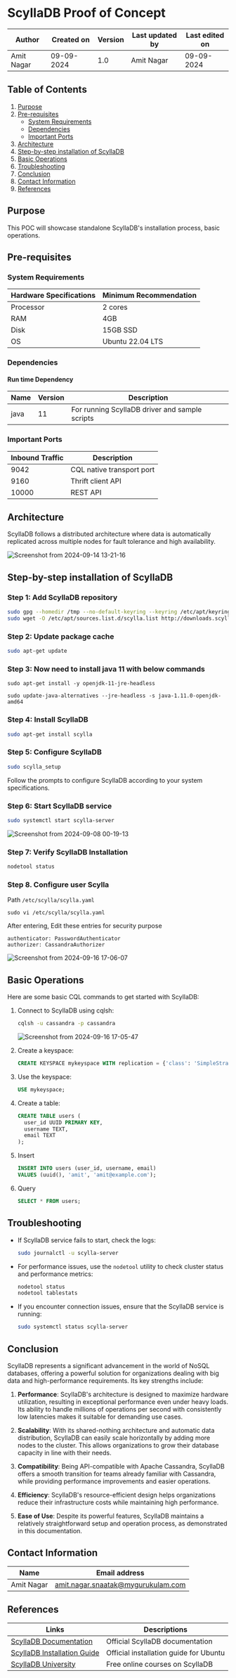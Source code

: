 # ScyllaDB Proof of Concept

| Author | Created on | Version | Last updated by | Last edited on |
|--------|------------|---------|----------------|----------------|
| Amit Nagar | 09-09-2024 | 1.0 | Amit Nagar | 09-09-2024 |

## Table of Contents

1. [Purpose](#purpose)
2. [Pre-requisites](#pre-requisites)
   - [System Requirements](#system-requirements)
   - [Dependencies](#dependencies)
   - [Important Ports](#important-ports)
3. [Architecture](#architecture)
4. [Step-by-step installation of ScyllaDB](#step-by-step-installation-of-scylladb)
5. [Basic Operations](#basic-operations)
6. [Troubleshooting](#troubleshooting)
7. [Conclusion](#conclusion)
9. [Contact Information](#contact-information)
10. [References](#references)
    

## Purpose

 This POC will showcase standalone ScyllaDB's installation process, basic operations.

## Pre-requisites

### System Requirements

| Hardware Specifications | Minimum Recommendation |
|-------------------------|------------------------|
| Processor               | 2 cores                |
| RAM                     | 4GB                    |
| Disk                    | 15GB SSD               |
| OS                      | Ubuntu 22.04 LTS       |

### Dependencies

#### Run time Dependency

| Name    | Version | Description                                    |
|---------|---------|------------------------------------------------|
| java    | 11      | For running ScyllaDB driver and sample scripts |

### Important Ports

| Inbound Traffic | Description                    |
|-----------------|--------------------------------|
| 9042            | CQL native transport port      |
| 9160            | Thrift client API              |
| 10000           | REST API                       |

## Architecture

ScyllaDB follows a distributed architecture where data is automatically replicated across multiple nodes for fault tolerance and high availability.

![Screenshot from 2024-09-14 13-21-16](https://github.com/user-attachments/assets/421ee5b6-8266-41ba-8721-675433c23e31)



## Step-by-step installation of ScyllaDB

### Step 1: Add ScyllaDB repository

```bash
sudo gpg --homedir /tmp --no-default-keyring --keyring /etc/apt/keyrings/scylladb.gpg --keyserver hkp://keyserver.ubuntu.com:80 --recv-keys 491c93b9de7496a7
sudo wget -O /etc/apt/sources.list.d/scylla.list http://downloads.scylladb.com/deb/debian/scylla-6.1.list
```

### Step 2: Update package cache

```bash
sudo apt-get update
```

### Step 3:  Now need to install java 11 with below commands
   
```
sudo apt-get install -y openjdk-11-jre-headless
```
```
sudo update-java-alternatives --jre-headless -s java-1.11.0-openjdk-amd64
```

### Step 4: Install ScyllaDB

```bash
sudo apt-get install scylla
```

### Step 5: Configure ScyllaDB

```bash
sudo scylla_setup
```

Follow the prompts to configure ScyllaDB according to your system specifications.

### Step 6: Start ScyllaDB service

```bash
sudo systemctl start scylla-server
```
![Screenshot from 2024-09-08 00-19-13](https://github.com/user-attachments/assets/6cd720b3-7429-42eb-b438-4ba814f4c168)


### Step 7: Verify ScyllaDB Installation

```bash
nodetool status
```
### Step 8. Configure user Scylla 
Path ` /etc/scylla/scylla.yaml `
```
sudo vi /etc/scylla/scylla.yaml
```
After entering, Edit these entries for security purpose
```
authenticator: PasswordAuthenticator
authorizer: CassandraAuthorizer
```
![Screenshot from 2024-09-16 17-06-07](https://github.com/user-attachments/assets/d5cef51d-2122-427d-8d32-2203cbef1737)



## Basic Operations

Here are some basic CQL commands to get started with ScyllaDB:

1. Connect to ScyllaDB using cqlsh:
   ```bash
   cqlsh -u cassandra -p cassandra
   ```
   ![Screenshot from 2024-09-16 17-05-47](https://github.com/user-attachments/assets/64ac27a9-806a-4d4a-b1ae-df4b7938aeae)



2. Create a keyspace:
   ```sql
   CREATE KEYSPACE mykeyspace WITH replication = {'class': 'SimpleStrategy', 'replication_factor': 1};
   ```

3. Use the keyspace:
   ```sql
   USE mykeyspace;
   ```

4. Create a table:
   ```sql
   CREATE TABLE users (
     user_id UUID PRIMARY KEY,
     username TEXT,
     email TEXT
   );
   ```

5. Insert 
   ```sql
   INSERT INTO users (user_id, username, email) 
   VALUES (uuid(), 'amit', 'amit@example.com');
   ```

6. Query 
   ```sql
   SELECT * FROM users;
   ```

## Troubleshooting

- If ScyllaDB service fails to start, check the logs:
  ```bash
  sudo journalctl -u scylla-server
  ```

- For performance issues, use the `nodetool` utility to check cluster status and performance metrics:
  ```bash
  nodetool status
  nodetool tablestats
  ```

- If you encounter connection issues, ensure that the ScyllaDB service is running:
  ```bash
  sudo systemctl status scylla-server
  ```

## Conclusion

ScyllaDB represents a significant advancement in the world of NoSQL databases, offering a powerful solution for organizations dealing with big data and high-performance requirements. Its key strengths include:

1. **Performance**: ScyllaDB's architecture is designed to maximize hardware utilization, resulting in exceptional performance even under heavy loads. Its ability to handle millions of operations per second with consistently low latencies makes it suitable for demanding use cases.

2. **Scalability**: With its shared-nothing architecture and automatic data distribution, ScyllaDB can easily scale horizontally by adding more nodes to the cluster. This allows organizations to grow their database capacity in line with their needs.

3. **Compatibility**: Being API-compatible with Apache Cassandra, ScyllaDB offers a smooth transition for teams already familiar with Cassandra, while providing performance improvements and easier operations.

4. **Efficiency**: ScyllaDB's resource-efficient design helps organizations reduce their infrastructure costs while maintaining high performance.

5. **Ease of Use**: Despite its powerful features, ScyllaDB maintains a relatively straightforward setup and operation process, as demonstrated in this documentation.

## Contact Information

| Name       | Email address     |
|------------|-------------------|
| Amit Nagar | amit.nagar.snaatak@mygurukulam.com |

## References

| Links                                                | Descriptions                             |
|------------------------------------------------------|------------------------------------------|
| [ScyllaDB Documentation](https://docs.scylladb.com/) | Official ScyllaDB documentation          |
| [ScyllaDB Installation Guide](https://docs.scylladb.com/stable/operating-scylla/procedures/install/install-ubuntu.html) | Official installation guide for Ubuntu |
| [ScyllaDB University](https://university.scylladb.com/) | Free online courses on ScyllaDB       |
